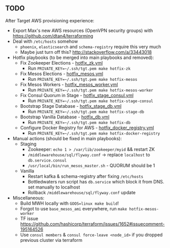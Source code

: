 ## TODO

After Target AWS provisioning experience:

* Export Max's new AWS resources (OpenVPN security groups) with https://github.com/dtan4/terraforming
* Deal with `/etc/hosts` somehow
	* `phoenix`, `elasticsearch` and `schema-registry` require this very much
	* Maybe just turn off this? http://stackoverflow.com/a/33443018
* Hotfix playbooks (to be merged into main playbooks and removed):
	* Fix Zookeeper Elections - [hotfix_zk.yml](https://github.com/FoxComm/highlander/blob/feature/aws-target-cont/prov-shit/ansible/hotfix_zk.yml)
		* Run `PRIVATE_KEY=~/.ssh/tgt.pem make hotfix-zk`
	* Fix Mesos Elections - [hotfix_mesos.yml](https://github.com/FoxComm/highlander/blob/feature/aws-target-cont/prov-shit/ansible/hotfix_mesos.yml)
		* Run `PRIVATE_KEY=~/.ssh/tgt.pem make hotfix-mesos`
	* Fix Mesos Workers - [hotfix_mesos_worker.yml](https://github.com/FoxComm/highlander/blob/feature/aws-target-cont/prov-shit/ansible/hotfix_mesos_worker.yml)
		* Run `PRIVATE_KEY=~/.ssh/tgt.pem make hotfix-mesos-worker`
	* Fix Consul Quorum in Stage - [hotfix_stage_consul.yml](https://github.com/FoxComm/highlander/blob/feature/aws-target-cont/prov-shit/ansible/hotfix_stage_consul.yml)
		* Run `PRIVATE_KEY=~/.ssh/tgt.pem make hotfix-stage-consul`
	* Bootstrap Stage Database - [hotfix_stage_db.yml](https://github.com/FoxComm/highlander/blob/feature/aws-target-cont/prov-shit/ansible/hotfix_stage_db.yml)
		* Run `PRIVATE_KEY=~/.ssh/tgt.pem make hotfix-stage-db`
	* Bootstrap Vanilla Database - [hotfix_db.yml](https://github.com/FoxComm/highlander/blob/feature/aws-target-cont/prov-shit/ansible/hotfix_db.yml)
		* Run `PRIVATE_KEY=~/.ssh/tgt.pem make hotfix-db`
	* Configure Docker Registry for AWS - [hotfix_docker_registry.yml](https://github.com/FoxComm/highlander/blob/feature/aws-target-cont/prov-shit/ansible/hotfix_zk.yml)
		* Run `PRIVATE_KEY=~/.ssh/tgt.pem make hotfix-docker-registry`
* Manual actions (should be fixed in main playbooks):
	* Staging
		* Zookeeper: `echo 1 > /var/lib/zookeeper/myid` && restart ZK
		* `/middlewarehouse/sql/flyway.conf` -> replace `localhost` to `db.service.consul`
		* `/usr/local/bin/run_mesos_master.sh` - QUORUM should be 1
	* Vanilla
		* Restart kafka & schema-registry after fixing `/etc/hosts`
		* Bottledwaters run script has `db.service` which block it from DNS. set manually to localhost
		* Rollback `/middlewarehouse/sql/flyway.conf` update
* Miscellaneous:
	* Build MWH locally with `GOOS=linux make build`!
	* Forgot to use `base_mesos_ami` everywhere, run `make hotfix-mesos-worker`
	* TF issue https://github.com/hashicorp/terraform/issues/1652#issuecomment-195164526
	* Use `consul members` & `consul force-leave <node_id>` if you dropped previous cluster via terraform

